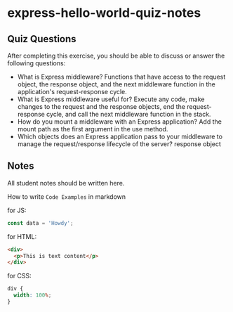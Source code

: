 # express-hello-world-quiz-notes

## Quiz Questions

After completing this exercise, you should be able to discuss or answer the following questions:

- What is Express middleware?
  Functions that have access to the request object, the response object, and the next middleware function in the application's request-response cycle.
- What is Express middleware useful for?
  Execute any code, make changes to the request and the response objects, end the request-response cycle, and call the next middleware function in the stack.
- How do you mount a middleware with an Express application?
  Add the mount path as the first argument in the use method.
- Which objects does an Express application pass to your middleware to manage the request/response lifecycle of the server?
  response object

## Notes

All student notes should be written here.

How to write `Code Examples` in markdown

for JS:

```javascript
const data = 'Howdy';
```

for HTML:

```html
<div>
  <p>This is text content</p>
</div>
```

for CSS:

```css
div {
  width: 100%;
}
```
